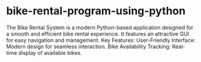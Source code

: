 # bike-rental-program-using-python
The Bike Rental System is a modern Python-based application designed for a smooth and efficient bike rental experience. It features an attractive GUI for easy navigation and management.  Key Features: User-Friendly Interface: Modern design for seamless interaction. Bike Availability Tracking: Real-time display of available bikes.
